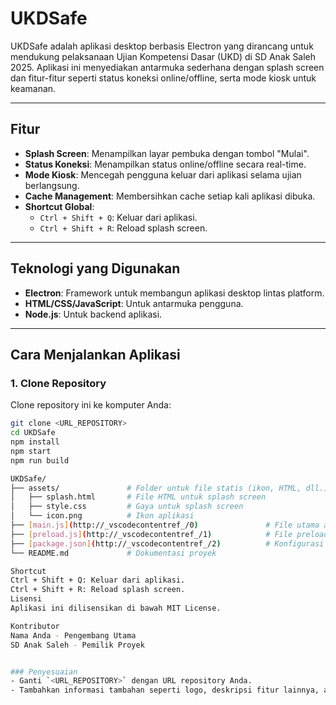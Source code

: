 # UKDSafe

UKDSafe adalah aplikasi desktop berbasis Electron yang dirancang untuk mendukung pelaksanaan Ujian Kompetensi Dasar (UKD) di SD Anak Saleh 2025. Aplikasi ini menyediakan antarmuka sederhana dengan splash screen dan fitur-fitur seperti status koneksi online/offline, serta mode kiosk untuk keamanan.

---

## Fitur
- **Splash Screen**: Menampilkan layar pembuka dengan tombol "Mulai".
- **Status Koneksi**: Menampilkan status online/offline secara real-time.
- **Mode Kiosk**: Mencegah pengguna keluar dari aplikasi selama ujian berlangsung.
- **Cache Management**: Membersihkan cache setiap kali aplikasi dibuka.
- **Shortcut Global**:
  - `Ctrl + Shift + Q`: Keluar dari aplikasi.
  - `Ctrl + Shift + R`: Reload splash screen.

---

## Teknologi yang Digunakan
- **Electron**: Framework untuk membangun aplikasi desktop lintas platform.
- **HTML/CSS/JavaScript**: Untuk antarmuka pengguna.
- **Node.js**: Untuk backend aplikasi.

---

## Cara Menjalankan Aplikasi

### 1. Clone Repository
Clone repository ini ke komputer Anda:
```bash
git clone <URL_REPOSITORY>
cd UKDSafe
npm install
npm start
npm run build

UKDSafe/
├── assets/               # Folder untuk file statis (ikon, HTML, dll.)
│   ├── splash.html       # File HTML untuk splash screen
│   ├── style.css         # Gaya untuk splash screen
│   └── icon.png          # Ikon aplikasi
├── [main.js](http://_vscodecontentref_/0)               # File utama aplikasi (proses utama Electron)
├── [preload.js](http://_vscodecontentref_/1)            # File preload untuk komunikasi antara proses utama dan renderer
├── [package.json](http://_vscodecontentref_/2)          # Konfigurasi proyek dan dependensi
└── README.md             # Dokumentasi proyek

Shortcut
Ctrl + Shift + Q: Keluar dari aplikasi.
Ctrl + Shift + R: Reload splash screen.
Lisensi
Aplikasi ini dilisensikan di bawah MIT License.

Kontributor
Nama Anda - Pengembang Utama
SD Anak Saleh - Pemilik Proyek


### Penyesuaian
- Ganti `<URL_REPOSITORY>` dengan URL repository Anda.
- Tambahkan informasi tambahan seperti logo, deskripsi fitur lainnya, atau panduan penggunaan jika diperlukan.